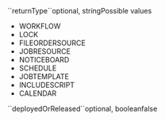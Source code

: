 <tr><td>``returnType``</td><td>optional, string</td><td>Possible values
<ul>
  <li>WORKFLOW</li>
  <li>LOCK</li>
  <li>FILEORDERSOURCE</li>
  <li>JOBRESOURCE</li>
  <li>NOTICEBOARD</li>
  <li>SCHEDULE</li>
  <li>JOBTEMPLATE</li>
  <li>INCLUDESCRIPT</li>
  <li>CALENDAR</li>
</ul></td><td></td><td></td></tr>

<tr><td>``deployedOrReleased``</td><td>optional, boolean</td><td></td><td></td><td>false</td></tr>